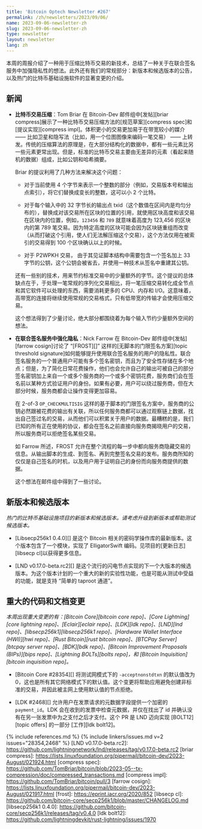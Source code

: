```yaml
---
title: 'Bitcoin Optech Newsletter #267'
permalink: /zh/newsletters/2023/09/06/
name: 2023-09-06-newsletter-zh
slug: 2023-09-06-newsletter-zh
type: newsletter
layout: newsletter
lang: zh
---
```


本周的周报介绍了一种用于压缩比特币交易的新技术，总结了一种关于在联合签名服务中加强隐私性的想法。此外还有我们的常规部分：新版本和候选版本的公告，以及热门的比特币基础设施软件的显著变更的介绍。

## 新闻

- **<!--bitcoin-transaction-compression-->比特币交易压缩**：Tom Briar 在 Bitcoin-Dev 邮件组中[发帖][briar compress]展示了一种比特币交易压缩方法的[规范草案][compress spec]和[提议实现][compress impl]。体积更小的交易更加易于在带宽较小的媒介 —— 比如卫星和隐写法（比如，用一个位图图像来编码一笔交易） —— 上转发。传统的压缩算法的原理是，在大部分结构化的数据中，都有一些元素比另一些元素更常出现。但是，标准的比特币交易主要由无差异的元素（看起来随机的数据）组成，比如公钥和哈希摘要。

    Briar 的提议利用了几种方法来解决这个问题：
    
    - 对于当前使用 4 个字节来表示一个整数的部分（例如，交易版本号和输出点索引），将它们替换成变长的整数，这可以小 2 个比特。

    - 对于每个输入中的  32 字节长的输出点 txid（这个数值在区间内是均匀分布的），替换成对该交易所在区块的位置的引用，就使用区块高度和该交易在区块内的位置，例如，`123456` 和 `789` 就意味着高度为 123,456 的区块内的第 789 笔交易。因为特定高度的区块可能会因为区块链重组而改变（从而打破这个引用，使人们无法解压缩这个交易），这个方法仅用在被索引的交易得到 100 个区块确认以上的时候。

    - 对于 P2WPKH 交易， 由于其见证脚本结构中需要包含一个签名加上 33 字节的公钥，这个公钥会被省去，并使用一种技术从签名中重建其公钥。

    还有一些别的技术，用来节约标准交易中的少量额外的字节。这个提议的总体缺点在于，于处理一笔常规的序列化交易相比，将一笔压缩交易转化成全节点和其它软件可以处理的东西，需要消耗更多的 CPU、内存和 I/O。这意味着，高带宽的连接将继续使用常规的交易格式，只有低带宽的传输才会使用压缩交易。
    
    这个想法得到了少量讨论，绝大部分都围绕着为每个输入节约少量额外空间的想法。

- **<!--privacy-enhanced-cosigning-->在联合签名服务中强化隐私**：Nick Farrow 在 Bitcoin-Dev 邮件组中[发帖][farrow cosign]讨论了 “[FROST][]” 这样的[无脚本的门限签名方案][topic threshold signature]如何能够提升使用联合签名服务的用户的隐私性。联合签名服务的一个普通用户可能有多个签名密钥，而且为了安全性存储在多个地点；但是，为了简化日常花费操作，他们也会允许自己的输出可被自己的部分签名密钥加上来自一个或多个服务商的一个或多个密钥花费，服务商们会在签名前以某种方式验证用户的身份。如果有必要，用户可以绕过服务商，但在大部分时候，服务商都会让操作变得更加容易。

    在 2-of-3 `OP_CHECKMULTISIG` 这样的基于脚本的门限签名方案中，服务商的公钥必然跟被花费的输出有关联，所以任何服务商都可以通过观察链上数据，找出自己签过名的交易，从而他们可以积累关于用户的数据。最糟糕的是，我们已知的所有正在使用的协议，都会在签名之前直接向服务商揭晓用户的交易，所以服务商可以拒绝签名某些交易。
    
    如 Farrow 所述，FROST 允许在整个流程的每一步中都向服务商隐藏交易的信息。从输出脚本的生成、到签名、再到完整签名交易的发布。服务商所知的仅仅是自己签名的时机，以及用户用于证明自己的身份而向服务商提供的数据。
    
    这个想法在邮件组中得到了一些讨论。

## 新版本和候选版本

*热门的比特币基础设施项目的新版本和候选版本。请考虑升级到新版本或帮助测试候选版本。*

- [Libsecp256k1 0.4.0][] 是这个 Bitcoin 相关的密码学操作库的最新版本。这个版本包含了一个模块，实现了 ElligatorSwift 编码。见项目的[更新日志][libsecp cl]以获得更多信息。

- [LND v0.17.0-beta.rc2][] 是这个流行的闪电节点实现的下一个大版本的候选版本。为这个版本计划的一个重大的新的实验性功能，也是可能从测试中受益的功能，就是支持 “简单的 taproot 通道”。

## 重大的代码和文档变更

*本周出现重大变更的有：[Bitcoin Core][bitcoin core repo]、[Core Lightning][core lightning repo]、[Eclair][eclair repo]、[LDK][ldk repo]、[LND][lnd repo]、[libsecp256k1][libsecp256k1 repo]、[Hardware Wallet Interface (HWI)][hwi repo]、[Rust Bitcoin][rust bitcoin repo]、[BTCPay Server][btcpay server repo]、[BDK][bdk repo]、[Bitcoin Improvement Proposals (BIPs)][bips repo]、[Lightning BOLTs][bolts repo]，和 [Bitcoin Inquisition][bitcoin inquisition repo]。*

- [Bitcoin Core #28354][] 将测试网模式下的 `-acceptnonstdtxn` 的默认值改为 0，这也是所有其它网络模式下的默认值。这个变更将帮助应用避免创建非标准的交易，并因此被主网上使用默认值的节点拒绝。

- [LDK #2468][] 允许用户在发票请求的元数据字段提供一个加密的 `payment_id`。LDK 会在收到的发票中检查元数据，并仅在找出了 id 并确认没有在另一张发票中为之支付之后才支付。这个 PR 是 LND 迈向实现 [BOLT12][topic offers] 的一部分 [工作][ldk bolt12]。


{% include references.md %}
{% include linkers/issues.md v=2 issues="28354,2468" %}
[LND v0.17.0-beta.rc2]: https://github.com/lightningnetwork/lnd/releases/tag/v0.17.0-beta.rc2
[briar compress]: https://lists.linuxfoundation.org/pipermail/bitcoin-dev/2023-August/021924.html
[compress spec]: https://github.com/TomBriar/bitcoin/blob/2023-05--tx-compression/doc/compressed_transactions.md
[compress impl]: https://github.com/TomBriar/bitcoin/pull/3
[farrow cosign]: https://lists.linuxfoundation.org/pipermail/bitcoin-dev/2023-August/021917.html
[frost]: https://eprint.iacr.org/2020/852
[libsecp cl]: https://github.com/bitcoin-core/secp256k1/blob/master/CHANGELOG.md
[libsecp256k1 0.4.0]: https://github.com/bitcoin-core/secp256k1/releases/tag/v0.4.0
[ldk bolt12]: https://github.com/lightningdevkit/rust-lightning/issues/1970
